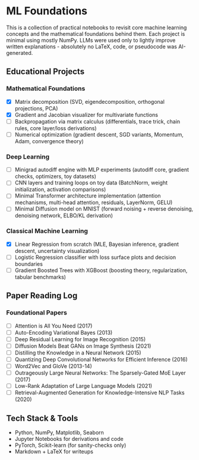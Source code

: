# ML Foundations

This is a collection of practical notebooks to revisit core machine learning concepts and the mathematical foundations behind them. Each project is minimal using mostly NumPy. LLMs were used only to lightly improve written explanations - absolutely no LaTeX, code, or pseudocode was AI-generated.

## Educational Projects

### Mathematical Foundations
- [x] Matrix decomposition (SVD, eigendecomposition, orthogonal projections, PCA)
- [x] Gradient and Jacobian visualizer for multivariate functions
- [ ] Backpropagation via matrix calculus (differentials, trace trick, chain rules, core layer/loss derivations)
- [ ] Numerical optimization (gradient descent, SGD variants, Momentum, Adam, convergence theory)

### Deep Learning
- [ ] Minigrad autodiff engine with MLP experiments (autodiff core, gradient checks, optimizers, toy datasets)
- [ ] CNN layers and training loops on toy data (BatchNorm, weight initialization, activation comparisons)
- [ ] Minimal Transformer architecture implementation (attention mechanisms, multi-head attention, residuals, LayerNorm, GELU)
- [ ] Minimal Diffusion model on MNIST (forward noising + reverse denoising, denoising network, ELBO/KL derivation)

### Classical Machine Learning
- [x] Linear Regression from scratch (MLE, Bayesian inference, gradient descent, uncertainty visualization)
- [ ] Logistic Regression classifier with loss surface plots and decision boundaries  
- [ ] Gradient Boosted Trees with XGBoost (boosting theory, regularization, tabular benchmarks)

## Paper Reading Log

### Foundational Papers
- [ ] Attention is All You Need (2017)
- [ ] Auto-Encoding Variational Bayes (2013)
- [ ] Deep Residual Learning for Image Recognition (2015)
- [ ] Diffusion Models Beat GANs on Image Synthesis (2021)
- [ ] Distilling the Knowledge in a Neural Network (2015)
- [ ] Quantizing Deep Convolutional Networks for Efficient Inference (2016)
- [ ] Word2Vec and GloVe (2013-14)
- [ ] Outrageously Large Neural Networks: The Sparsely-Gated MoE Layer (2017)
- [ ] Low-Rank Adaptation of Large Language Models (2021)
- [ ] Retrieval-Augmented Generation for Knowledge-Intensive NLP Tasks (2020)

## Tech Stack & Tools
- Python, NumPy, Matplotlib, Seaborn
- Jupyter Notebooks for derivations and code
- PyTorch, Scikit-learn (for sanity-checks only)
- Markdown + LaTeX for writeups
